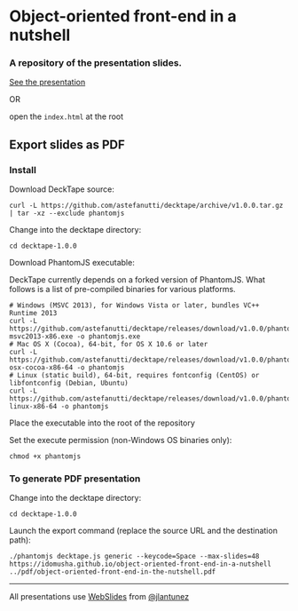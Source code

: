 # Object-oriented front-end in a nutshell

### A repository of the presentation slides.

[See the presentation](http://idomusha.github.io/object-oriented-front-end-in-a-nutshell/)

OR

open the `index.html` at the root

## Export slides as PDF

### Install
Download DeckTape source:
````
curl -L https://github.com/astefanutti/decktape/archive/v1.0.0.tar.gz | tar -xz --exclude phantomjs
````

Change into the decktape directory:
````
cd decktape-1.0.0
````

Download PhantomJS executable:

DeckTape currently depends on a forked version of PhantomJS. What follows is a list of pre-compiled binaries for various platforms.
````
# Windows (MSVC 2013), for Windows Vista or later, bundles VC++ Runtime 2013
curl -L https://github.com/astefanutti/decktape/releases/download/v1.0.0/phantomjs-msvc2013-x86.exe -o phantomjs.exe
# Mac OS X (Cocoa), 64-bit, for OS X 10.6 or later
curl -L https://github.com/astefanutti/decktape/releases/download/v1.0.0/phantomjs-osx-cocoa-x86-64 -o phantomjs
# Linux (static build), 64-bit, requires fontconfig (CentOS) or libfontconfig (Debian, Ubuntu)
curl -L https://github.com/astefanutti/decktape/releases/download/v1.0.0/phantomjs-linux-x86-64 -o phantomjs
````
Place the executable into the root of the repository

Set the execute permission (non-Windows OS binaries only):
````
chmod +x phantomjs
````

### To generate PDF presentation

Change into the decktape directory:
````
cd decktape-1.0.0
````

Launch the export command (replace the source URL and the destination path):
```
./phantomjs decktape.js generic --keycode=Space --max-slides=48 https://idomusha.github.io/object-oriented-front-end-in-a-nutshell ../pdf/object-oriented-front-end-in-the-nutshell.pdf
```

* * *

All presentations use [WebSlides](https://github.com/webslides/WebSlides) from [@jlantunez](https://twitter.com/jlantunez)
